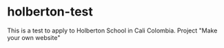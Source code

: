 # holberton-test
This is a test to apply to Holberton School in Cali Colombia. Project "Make your own website"
